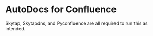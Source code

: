 # AutoDocs for Confluence

Skytap, Skytapdns, and Pyconfluence are all required to run this as intended.
